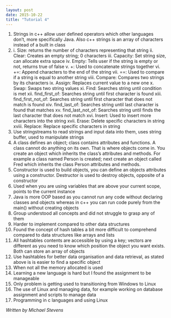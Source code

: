 ```yaml
---
layout: post
date: 2015-10-22
title: "Tutorial 4"
---
```


1.	Strings in c++ allow user defined operators which other languages don’t, more specifically Java. Also  c++ strings is an array of characters instead of a built in class
2.	i. Size: returns the number of characters representing that string
	ii. Clear: Creates an empty string; 0 characters
	iii. Capacity: Set string size, can allocate extra space
	iv. Empty: Tells user if the string is empty or not, returns true of false
	v. +: Used to concatenate strings together
	vi. +=: Append characters to the end of the string
	vii. ==: Used to compare if a string is equal to another string
	viii. Compare: Compares two strings by its characters
	ix. Assign: Replaces current value to a new one
	x. Swap: Swaps two string values
	xi. Find: Searches string until condition is met
	xii. find_first_of: Searches string until first character is found
	xiii. find_first_not_of: Searches string until first character that does not match is found
	xiv. find_last_of: Searches string until last character is found that matches
	xv. find_last_not_of: Searches string until finds the last character that does not match
	xvi. Insert: Used to insert more characters into the string
	xvii. Erase: Delete specific characters in string
	xviii. Replace: Replace specific characters in string
3.	Use stringstreams to read strings and input data into them, uses string buffer, used to manipulate strings
4.	A class defines an object; class contains attributes and functions. A class cannot do anything on its own. That is where objects come in. You create an object which inherits the class’s attributes and methods.  For example a class named Person is created; next create an object called Fred which inherits the class Person attributes and methods.
5.	Constructor is used to build objects, you can define an objects attributes using a constructor. Destructor is used to destroy objects, opposite of a constructor
6.	Used when you are using variables that are above your current scope, points to the current instance
7.	Java is more OOP based as you cannot run any code without declaring classes and objects whereas in c++ you can run code purely from the main() without creating objects
8.	Group understood all concepts and did not struggle to grasp any of them
9.	Harder to implement compared to other data structures  
10.	Found the concept of hash tables a bit more difficult to comprehend compared to data structures like arrays and lists
11.	All hashtables contents are accessible by using a key; vectors are different as you need to know which position the object you want exists. Both can store an array of objects
12.	Use hashtables for better data organisation and data retrieval, as stated above is is easier to find a specific object
13.	When not all the memory allocated is used
14.	Learning a new language is hard but I found the assignment to be manageable 
15.	Only problem is getting used to transitioning from Windows to Linux
16.	The use of Linux and managing data, for example working on database assignment and scripts to manage data
17.	Programming in c languages and using Linux

_Written by Michael Stevens_